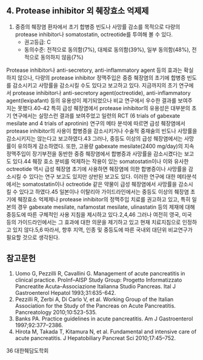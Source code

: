 ## 4. Protease inhibitor 외 췌장효소 억제제
1. 중증의 췌장염 환자에서 초기 합병증 빈도나 사망률 감소를 목적으로 다량의 protease inhibitor나 somatostatin, octreotide를 투여해 볼 수 있다.
    - 권고등급: C
    - 동의수준: 전적으로 동의함(7%), 대체로 동의함(39%), 일부 동의함(48%), 전적으로 동의하지 않음(7%)

Protease inhibitor나 anti-secretory, anti-inflammatory agent 등의 효과는 확실하지 않으나, 다량의 protease inhibitor 정맥주입은 중증 췌장염의 초기에 합병증 빈도를 감소시키고 사망률을 감소시킬 수도 있다고 보고하고 있다. 지금까지의 초기 연구에서 protease inhibitor나 anti-secretory agent(octreotide), anti-inflammatory agent(lexipafant) 등의 유용성이 제기되었으나 비교 연구에서 우수한 결과를 보여주지는 못했다.40-42 특히 급성 췌장염에서 protease inhibitor의 유용성은 대부분의 초기 연구에서는 실망스런 결과를 보여주었고 일련의 RCT (6 trials of gabexate mesilate and 4 trials of aprotinin) 연구의 메타 분석에 따르면 급성 췌장염에서 protease inhibitor의 사용이 합병증을 감소시키거나 수술적 중재술의 빈도나 사망률을 감소시키지는 않는다고 보고하였다.43 그러나, 중등도 이상의 급성 췌장염에서는 사망률이 유의하게 감소하였다. 또한, 고용량 gabexate mesilate(2400 mg/day)의 지속 정맥주입이 장기부전을 동반한 중증 췌장염에서 합병증과 사망률을 감소시켰다는 보고도 있다.44 췌장 효소 분비를 억제하는 작용이 있는 somatostatin이나 이와 유사한 octreotide 역시 급성 췌장염 초기에 사용하면 췌장염에 의한 합병증이나 사망률을 감소시킬 수 있다는 연구 보고도 있지만 상반된 보고도 있다. 이러한 연구에 대한 메타분석에서는 somatostatin이나 octreotide 같은 약물이 급성 췌장염에서 사망률을 감소시킬 수 있다고 하였다.45 일본이나 이탈리아 가이드라인에서는 중등도 이상의 췌장염 초기에 췌장효소 억제제나 protease inhibitor의 정맥주입 치료를 권고하고 있고, 특히 일본의 경우 gabexate mesilate, nafamostat mesilate, ulinastatin 등의 제재에 대해 중등도에 따른 구체적인 사용 지침을 제시하고 있다.2,4,46 그러나 여전히 영국, 미국 등의 가이드라인에서는 그 효과에 대한 의문을 제기하고 있고 현재 치료지침으로 인정하고 있지 않다.5,6 따라서, 향후 지역, 인종 및 중등도에 따른 국내외 대단위 비교연구가 필요할 것으로 생각된다.

## 참고문헌
1. Uomo G, Pezzilli R, Cavallini G. Management of acute pancreatitis in clinical practice. ProInf–AISP Study Group: Progetto Informatizzato Pancreatite Acuta–Associazione Italianna Studio Pancreas. Ital J Gastroenterol Hepatol 1993;31:635-642.
2. Pezzilli R, Zerbi A, Di Carlo V, et al. Working Group of the Italian Association for the Study of the Pancreas on Acute Pancreatitis. Pancreatology 2010;10:523-535.
3. Banks PA. Practice guidelines in acute pancreatitis. Am J Gastroenterol 1997;92:377–2386.
4. Hirota M, Takada T, Kitamura N, et al. Fundamental and intensive care of acute pancreatitis. J Hepatobiliary Pancreat Sci 2010;17:45–752.

<PAGE>36
대한췌담도학회